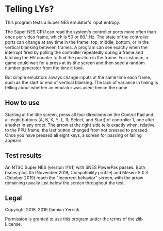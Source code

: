 Telling LYs?
============

This program tests a Super NES emulator's input entropy.

The Super NES CPU can read the system's controller ports more often
than once per video frame, which is 50 or 60.1 Hz.  The state of
the controller ports can change at any time in the frame: top,
middle, bottom, or in the vertical blanking between frames.
A program can see exactly when the interrupt fired by polling the
controller repeatedly during a frame and latching the HV counter to
find the position in the frame.  For instance, a game could wait
for a press at its title screen and then seed a random number
generator from the time it took.

But simple emulators always change inputs at the same time each
frame, such as the start or end of vertical blanking.  The lack of
variance in timing is telling about whether an emulator was used;
hence the name.

How to use
----------
Starting at the title screen, press all four directions on the
Control Pad and all eight buttons (A, B, X, Y, L, R, Select, and
Start) of controller 1, one after another in any order.  The arrow
at the right side tells exactly when, relative to the PPU frame,
the last button changed from not pressed to pressed.  Once you have
pressed all eight keys, a screen for passing or failing appears.

Test results
------------
An NTSC Super NES (version 1/1/1) with SNES PowerPak passes.  Both
bsnes-plus 05 (November 2019, Compatibility profile) and Mesen-S
0.3 (October 2019) reach the "Incorrect behavior" screen, with the
arrow remaining usually just below the screen throughout the test.

Legal
-----
Copyright 2018, 2019 Damian Yerrick

Permission is granted to use this program under the terms of the
zlib License.
